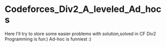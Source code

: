 # Codeforces_Div2_A_leveled_Ad_hocs
Here I'll try to store some easier problems with solution,solved in CF Div2
Programming is fun:)
Ad-hoc is funniest :)
